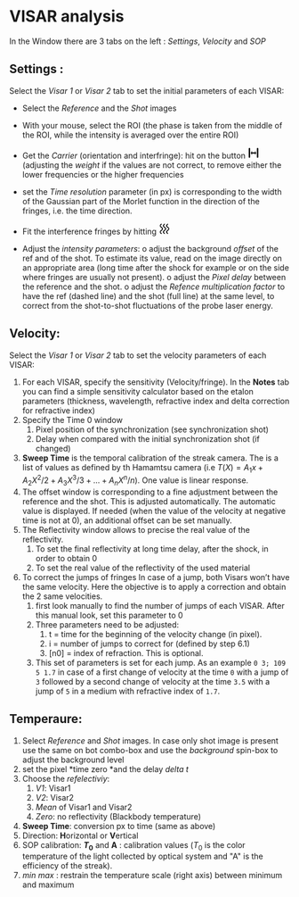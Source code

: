 <!-- 
Visar analysis
Tommaso Vinci 
tommaso.vinci@polytechnique.edu
 -->

VISAR analysis
==============

In the Window there are 3 tabs on the left : *Settings*, *Velocity* and
*SOP*

Settings :
----------

Select the *Visar 1* or *Visar 2* tab to set the initial parameters of
each VISAR:

  * Select the *Reference* and the *Shot* images
  * With your mouse, select the ROI (the phase is taken from the middle
    of the ROI, while the intensity is averaged over the entire ROI)
  * Get the *Carrier* (orientation and interfringe): hit on the button <img src="refresh2.png" width="20" />
    (adjusting the *weight* if the values are not correct, to remove
    either the lower frequencies or the higher frequencies 

    
  * set the *Time resolution* parameter (in px) is corresponding to the
    width of the Gaussian part of the Morlet function in the direction
    of the fringes, i.e. the time direction.
  * Fit the interference fringes by hitting <img src="refresh.png" width="20" />
  * Adjust the *intensity parameters*: 
      o adjust the background *offset* of the ref and of the shot. To
        estimate its value, read on the image directly on an appropriate
        area (long time after the shock for example or on the side where
        fringes are usually not present).
      o adjust the *Pixel delay* between the reference and the shot.
      o adjust the *Refence multiplication factor* to have the ref
        (dashed line) and the shot (full line) at the same level, to
        correct from the shot-to-shot fluctuations of the probe laser
        energy.


Velocity:
---------

Select the *Visar 1* or *Visar 2* tab to set the velocity parameters of
each VISAR:

 1. For each VISAR, specify the sensitivity (Velocity/fringe). In the **Notes** 
    tab you can find a simple sensitivity calculator based on the etalon 
    parameters (thickness, wavelength, refractive index and delta correction 
    for refractive index)    
 2. Specify the Time 0 window
     1. Pixel position of the synchronization (see synchronization shot)
     2. Delay when compared with the initial synchronization shot (if
        changed) 
 3. **Sweep Time** is the temporal calibration of the streak camera. The is
    a list of values as defined by th Hamamtsu camera (i.e $T(X)=A_1
    x+A_2 X^2 /2+A_3 X^3 /3+...+A_n X^n /n$). One value is linear response.
 4. The offset window is corresponding to a fine adjustment between the
    reference and the shot. This is adjusted automatically. The
    automatic value is displayed. If needed (when the value of the
    velocity at negative time is not at 0), an additional offset can be
    set manually.
 5. The Reflectivity window allows to precise the real value of the
    reflectivity.
     1. To set the final reflectivity at long time delay, after the
        shock, in order to obtain 0
     2. To set the real value of the reflectivity of the used material
 6. To correct the jumps of fringes In case of a jump, both Visars
    won’t have the same velocity. Here the objective is to apply a
    correction and obtain the 2 same velocities.
     1. first look manually to find the number of jumps of each VISAR.
        After this manual look, set this parameter to 0
     2. Three parameters need to be adjusted:
         1. t = time for the beginning of the velocity change (in pixel).
         2. i = number of jumps to correct for (defined by step 6.1)
         3. [n0] = index of refraction. This is optional.
     3. This set of parameters is set for each jump. As an example
        `0 3; 109 5 1.7` in case of a first change of velocity at the
        time `0` with a jump of `3` followed by a second change of velocity
        at the time `3.5` with a jump of `5` in a medium with refractive
        index of `1.7`.


Temperaure:
-----------

 1. Select *Reference* and *Shot* images. In case only shot image is
    present use the same on bot combo-box and use the *background*
    spin-box to adjust the background level
 2. set the pixel *time zero  *and the delay *delta t*
 3. Choose the *refelectiviy*:
     1. *V1*: Visar1
     2. *V2*: Visar2
     3. *Mean* of Visar1 and Visar2
     4. *Zero*: no reflectivity (Blackbody temperature)
 4. **Sweep Time**: conversion px to time (same as above)
 5. Direction: **H**orizontal or **V**ertical
 6. SOP calibration: **$T_0$** and **A** : calibration values ($T_0$ is
    the color temperature of the light collected by optical system and
    "A" is the efficiency of the streak).
 7. *min max* : restrain the temperature scale (right axis) between
    minimum and maximum


